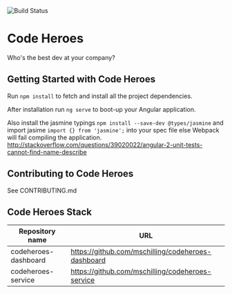 ![Build Status](https://api.travis-ci.org/mschilling/codeheroes-dashboard.svg?branch=master)
# Code Heroes
Who's the best dev at your company?

## Getting Started with Code Heroes
Run `npm install` to fetch and install all the project dependencies.

After installation run `ng serve` to boot-up your Angular application.

Also install the jasmine typings `npm install --save-dev @types/jasmine` and import jasime `import {} from 'jasmine';` into your spec file else Webpack will fail compiling the application.
http://stackoverflow.com/questions/39020022/angular-2-unit-tests-cannot-find-name-describe

## Contributing to Code Heroes
See CONTRIBUTING.md

## Code Heroes Stack

Repository name | URL
--- | ---
codeheroes-dashboard | https://github.com/mschilling/codeheroes-dashboard
codeheroes-service | https://github.com/mschilling/codeheroes-service